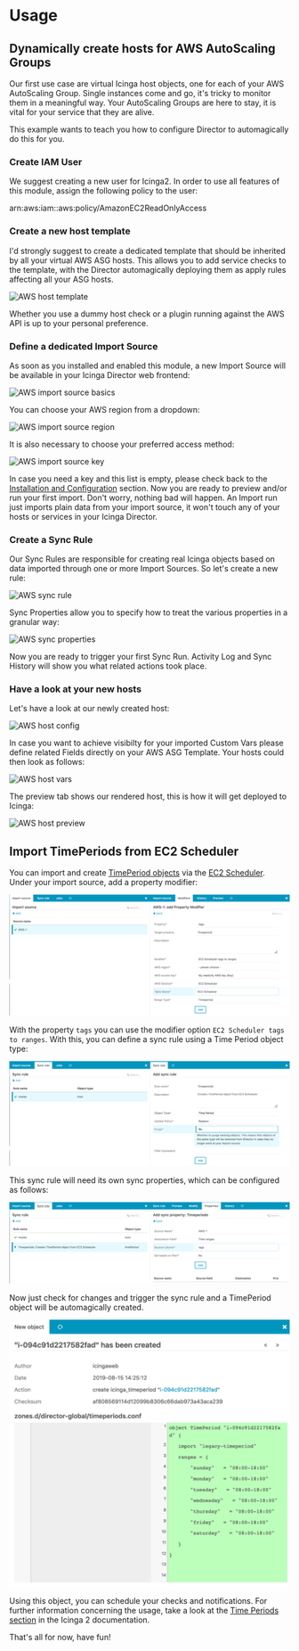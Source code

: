 <a id="Usage"></a>Usage
=====

Dynamically create hosts for AWS AutoScaling Groups
---------------------------------------------------

Our first use case are virtual Icinga host objects, one for each of your AWS
AutoScaling Group. Single instances come and go, it's tricky to monitor them
in a meaningful way. Your AutoScaling Groups are here to stay, it is vital for
your service that they are alive.

This example wants to teach you how to configure Director to automagically do
this for you.

### Create IAM User

We suggest creating a new user for Icinga2. In order to use all features of this
module, assign the following policy to the user:

arn:aws:iam::aws:policy/AmazonEC2ReadOnlyAccess

### Create a new host template

I'd strongly suggest to create a dedicated template that should be inherited
by all your virtual AWS ASG hosts. This allows you to add service checks to
the template, with the Director automagically deploying them as apply rules
affecting all your ASG hosts.

![AWS host template](img/01_aws_template.png)

Whether you use a dummy host check or a plugin running against the AWS API is
up to your personal preference.

### Define a dedicated Import Source

As soon as you installed and enabled this module, a new Import Source will be
available in your Icinga Director web frontend:

![AWS import source basics](img/02_aws_import_source_basics.png)

You can choose your AWS region from a dropdown:

![AWS import source region](img/03_aws_import_region.png)

It is also necessary to choose your preferred access method:

![AWS import source key](img/04_aws_import_source_key.png)

In case you need a key and this list is empty, please check back to the
[Installation and Configuration](01-Installation-and-Configuration.md)
section. Now you are ready to preview and/or run your first import. Don't
worry, nothing bad will happen. An Import run just imports plain data from
your import source, it won't touch any of your hosts or services in your
Icinga Director.

### Create a Sync Rule

Our Sync Rules are responsible for creating real Icinga objects based on
data imported through one or more Import Sources. So let's create a new
rule:

![AWS sync rule](img/05_aws_sync_rule.png)

Sync Properties allow you to specify how to treat the various properties
in a granular way:

![AWS sync properties](img/06_aws_sync_properties.png)

Now you are ready to trigger your first Sync Run. Activity Log and Sync History
will show you what related actions took place.

### Have a look at your new hosts

Let's have a look at our newly created host:

![AWS host config](img/07_aws_host_config.png)

In case you want to achieve visibilty for your imported Custom Vars please
define related Fields directly on your AWS ASG Template. Your hosts could
then look as follows:

![AWS host vars](img/08_aws_host_config_with_vars.png)

The preview tab shows our rendered host, this is how it will get deployed
to Icinga:

![AWS host preview](img/09_aws_host_preview.png)


Import TimePeriods from EC2 Scheduler
-------------------------------------

You can import and create 
[TimePeriod objects](https://icinga.com/docs/icinga2/latest/doc/09-object-types/#timeperiod) 
via the [EC2 Scheduler](https://github.com/amazon-archives/ec2-scheduler). 
Under your import source, add a property modifier:

![AWS timeperiod import](img/12_aws_timeperiod_modifier.png)

With the property `tags` you can use the modifier option `EC2 Scheduler tags to ranges`.
With this, you can define a sync rule using a Time Period object type:

![AWS timeperiod syncrule](img/14_aws_timeperiod_syncrule.png)

This sync rule will need its own sync properties, which can be configured as follows:

![AWS timeperiod_sync_properties](img/15_aws_timeperiod_syncproperties.png)

Now just check for changes and trigger the sync rule and a TimePeriod object will be 
automagically created.

![AWS timeperiod object](img/13_aws_timeperiod_object.png)

Using this object, you can schedule your checks and notifications.
For further information concerning the usage, take a look at the 
[Time Periods section](https://icinga.com/docs/icinga2/latest/doc/08-advanced-topics/#timeperiods) 
in the Icinga 2 documentation.

That's all for now, have fun!
